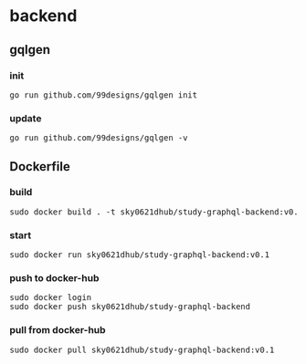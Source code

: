 # backend

## gqlgen

### init
<pre>
go run github.com/99designs/gqlgen init
</pre>

### update
<pre>
go run github.com/99designs/gqlgen -v
</pre>

## Dockerfile

### build

<pre>
sudo docker build . -t sky0621dhub/study-graphql-backend:v0.1
</pre>

### start

<pre>
sudo docker run sky0621dhub/study-graphql-backend:v0.1
</pre>

### push to docker-hub

<pre>
sudo docker login
sudo docker push sky0621dhub/study-graphql-backend
</pre>

### pull from docker-hub

<pre>
sudo docker pull sky0621dhub/study-graphql-backend:v0.1
</pre>
